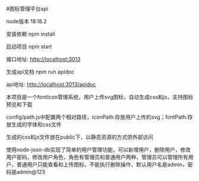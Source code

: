 #图标管理平台api

node版本 18.18.2

安装依赖 
npm install

启动项目 npm start

接口地址: [http://localhost:3013](http://localhost:3013)

生成api文档 npm run apidoc

api地址: [http://localhost:3013/apidoc](http://localhost:3013/apidoc)

本项目是一个fontIcon管理系统，用户上传svg图标，自动生成css和js，支持图标预览和下载

config/path.js中配置两个相对路径，iconPath:存放用户上传的svg；fontPath:存放生成的字体和css文件

生成的css和js文件放在public下，以静态资源的方式供外部访问

使用node-json-db实现了简单的用户管理功能，可以新增用户，删除用户，修改用户密码，修改用户角色，角色有管理员和普通用户两种，管理员可以管理所有用户，普通用户只能查看和上传图标，不能执行删除操作，默认用户名是admin，密码是admin@123



